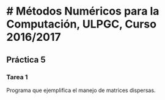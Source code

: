 # # Métodos Numéricos para la Computación, ULPGC, Curso 2016/2017
## Práctica 5
### Tarea 1
Programa que ejemplifica el manejo de matrices dispersas.
